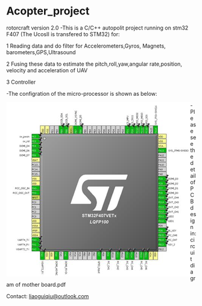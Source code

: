 # Acopter_project

rotorcraft version 2.0
-This is a C/C++ autopolit project running on stm32 F407 (The UcosII is transfered to STM32) for:

1 Reading data and do filter for Accelerometers,Gyros, Magnets, barometers,GPS,Ultrasound

2 Fusing these data to estimate the pitch,roll,yaw,angular rate,position, velocity and acceleration of UAV

3 Controller

-The configration of the micro-processor is shown as below:

<img align="left" src= "https://github.com/liaoguiqiu/Acopter_project/blob/master/config%20of%20stm32.jpg" br />



-Please see the detail of PCB design in:
circuit diagram of mother board.pdf

Contact: liaoguiqiu@outlook.com

